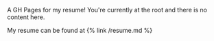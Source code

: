 A GH Pages for my resume!
You're currently at the root and there is no content here.

My resume can be found at {% link /resume.md %}